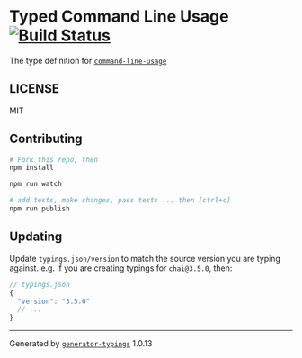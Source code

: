# Typed Command Line Usage  [![Build Status](https://travis-ci.org/j-oliveras/typed-command-line-usage.svg?branch=master)](https://travis-ci.org/j-oliveras/typed-command-line-usage)


The type definition for [`command-line-usage`](https://github.com/75lb/command-line-usage.git)

## LICENSE

MIT

## Contributing

```sh
# Fork this repo, then
npm install

npm run watch

# add tests, make changes, pass tests ... then [ctrl+c]
npm run publish
```

## Updating

Update `typings.json/version` to match the source version you are typing against.
e.g. if you are creating typings for `chai@3.5.0`, then:

```js
// typings.json
{
  "version": "3.5.0"
  // ...
}
```

----

Generated by [`generator-typings`](https://github.com/typings/generator-typings) 1.0.13
